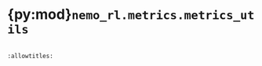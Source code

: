 # {py:mod}`nemo_rl.metrics.metrics_utils`

```{py:module} nemo_rl.metrics.metrics_utils
```

```{autodoc2-docstring} nemo_rl.metrics.metrics_utils
:allowtitles:
```
